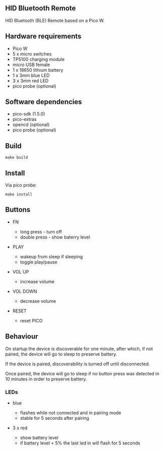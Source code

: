 ## HID Bluetooth Remote

HID Bluetooth (BLE) Remote based on a Pico W.

## Hardware requirements

* Pico W
* 5 x micro switches
* TP5100 charging module
* micro USB female
* 1 x 18650 lithium battery
* 1 x 3mm blue LED
* 3 x 3mm red LED
* pico probe (optional)

## Software dependencies

* pico-sdk (1.5.0)
* pico-extras
* opencd (optional)
* pico probe (optional)


## Build

    make build
    
## Install
Via pico probe:

    make install

## Buttons

* FN
    - long press - turn off
    - double press - show baterry level
    
* PLAY
    - wakeup from sleep if sleeping
    - toggle play/pause
    
* VOL UP
    - increase volume

* VOL DOWN
    - decrease volume

* RESET
    - reset PICO
    
## Behaviour
    
On startup the device is discoverable for one minute, after which, if not paired, the device will go to sleep to preserve battery.

If the device is paired, discoverability is turned off until disconnected.

Once paired, the device will go to sleep if no button press was detected in 10 minutes in order to preserve battery.

### LEDs

* blue
    - flashes while not connected and in pairing mode
    - stable for 5 seconds after pairing
    
* 3 x red
    - show battery level
    - if battery level < 5% the last led in will flash for 5 seconds
